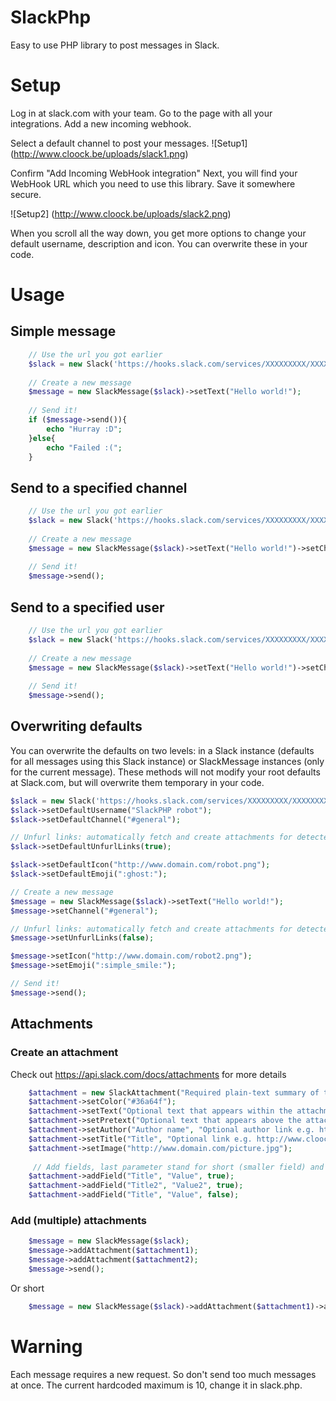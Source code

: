 # SlackPhp
Easy to use PHP library to post messages in Slack.

# Setup
Log in at slack.com with your team. Go to the page with all your integrations. Add a new incoming webhook.

Select a default channel to post your messages.
![Setup1]
(http://www.cloock.be/uploads/slack1.png)

Confirm "Add Incoming WebHook integration"
Next, you will find your WebHook URL which you need to use this library. Save it somewhere secure.

![Setup2]
(http://www.cloock.be/uploads/slack2.png)

When you scroll all the way down, you get more options to change your default username, description and icon. You can overwrite these in your code.
	 
# Usage
## Simple message

```php
	// Use the url you got earlier
	$slack = new Slack('https://hooks.slack.com/services/XXXXXXXXX/XXXXXXXXX/XXXXXXXXXXXXXXXXXXXXXXXX');
	
	// Create a new message
	$message = new SlackMessage($slack)->setText("Hello world!");
	
	// Send it!
	if ($message->send()){
		echo "Hurray :D";
	}else{
		echo "Failed :(";
	}

```

## Send to a specified channel
```php
	// Use the url you got earlier
	$slack = new Slack('https://hooks.slack.com/services/XXXXXXXXX/XXXXXXXXX/XXXXXXXXXXXXXXXXXXXXXXXX');
	
	// Create a new message
	$message = new SlackMessage($slack)->setText("Hello world!")->setChannel("#general");
	
	// Send it!
	$message->send();

```

## Send to a specified user
```php
	// Use the url you got earlier
	$slack = new Slack('https://hooks.slack.com/services/XXXXXXXXX/XXXXXXXXX/XXXXXXXXXXXXXXXXXXXXXXXX');
	
	// Create a new message
	$message = new SlackMessage($slack)->setText("Hello world!")->setChannel("@simonbackx");
	
	// Send it!
	$message->send();

```
## Overwriting defaults
You can overwrite the defaults on two levels: in a Slack instance (defaults for all messages using this Slack instance) or SlackMessage instances (only for the current message). These methods will not modify your root defaults at Slack.com, but will overwrite them temporary in your code.

```php
$slack = new Slack('https://hooks.slack.com/services/XXXXXXXXX/XXXXXXXXX/XXXXXXXXXXXXXXXXXXXXXXXX');
$slack->setDefaultUsername("SlackPHP robot"); 
$slack->setDefaultChannel("#general");

// Unfurl links: automatically fetch and create attachments for detected URLs
$slack->setDefaultUnfurlLinks(true); 

$slack->setDefaultIcon("http://www.domain.com/robot.png"); 
$slack->setDefaultEmoji(":ghost:");

// Create a new message
$message = new SlackMessage($slack)->setText("Hello world!");
$message->setChannel("#general");

// Unfurl links: automatically fetch and create attachments for detected URLs
$message->setUnfurlLinks(false);

$message->setIcon("http://www.domain.com/robot2.png");
$message->setEmoji(":simple_smile:");

// Send it!
$message->send();

```

## Attachments
### Create an attachment
Check out https://api.slack.com/docs/attachments for more details

```php
	$attachment = new SlackAttachment("Required plain-text summary of the attachment.");
	$attachment->setColor("#36a64f");
	$attachment->setText("Optional text that appears within the attachment");
	$attachment->setPretext("Optional text that appears above the attachment block");
	$attachment->setAuthor("Author name", "Optional author link e.g. http://flickr.com/bobby/", "Optional author icon e.g. http://flickr.com/bobby/picture.jpg");
	$attachment->setTitle("Title", "Optional link e.g. http://www.cloock.be/");
	$attachment->setImage("http://www.domain.com/picture.jpg");
	
	 // Add fields, last parameter stand for short (smaller field) and is optional
	$attachment->addField("Title", "Value", true);
	$attachment->addField("Title2", "Value2", true);
	$attachment->addField("Title", "Value", false);
```

### Add (multiple) attachments
```php
	$message = new SlackMessage($slack);
	$message->addAttachment($attachment1);
	$message->addAttachment($attachment2);
	$message->send();
```
Or short
```php
	$message = new SlackMessage($slack)->addAttachment($attachment1)->addAttachment($attachment2)->send();
```

# Warning
Each message requires a new request. So don't send too much messages at once. The current hardcoded maximum is 10, change it in slack.php.
